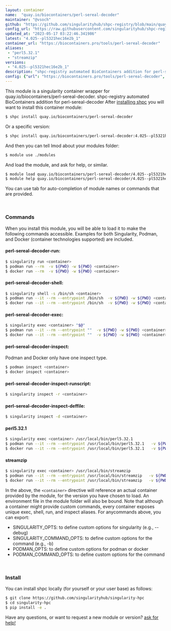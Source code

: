 ```yaml
---
layout: container
name:  "quay.io/biocontainers/perl-sereal-decoder"
maintainer: "@vsoch"
github: "https://github.com/singularityhub/shpc-registry/blob/main/quay.io/biocontainers/perl-sereal-decoder/container.yaml"
config_url: "https://raw.githubusercontent.com/singularityhub/shpc-registry/main/quay.io/biocontainers/perl-sereal-decoder/container.yaml"
updated_at: "2023-05-17 03:22:46.341986"
latest: "4.025--pl5321hec16e2b_1"
container_url: "https://biocontainers.pro/tools/perl-sereal-decoder"
aliases:
 - "perl5.32.1"
 - "streamzip"
versions:
 - "4.025--pl5321hec16e2b_1"
description: "shpc-registry automated BioContainers addition for perl-sereal-decoder"
config: {"url": "https://biocontainers.pro/tools/perl-sereal-decoder", "maintainer": "@vsoch", "description": "shpc-registry automated BioContainers addition for perl-sereal-decoder", "latest": {"4.025--pl5321hec16e2b_1": "sha256:963ff7dd1c75d62efaa1d81698b45f33fdf0bb66f784b53d96d62cdb4dcc8acb"}, "tags": {"4.025--pl5321hec16e2b_1": "sha256:963ff7dd1c75d62efaa1d81698b45f33fdf0bb66f784b53d96d62cdb4dcc8acb"}, "docker": "quay.io/biocontainers/perl-sereal-decoder", "aliases": {"perl5.32.1": "/usr/local/bin/perl5.32.1", "streamzip": "/usr/local/bin/streamzip"}}
---
```


This module is a singularity container wrapper for quay.io/biocontainers/perl-sereal-decoder.
shpc-registry automated BioContainers addition for perl-sereal-decoder
After [installing shpc](#install) you will want to install this container module:


```bash
$ shpc install quay.io/biocontainers/perl-sereal-decoder
```

Or a specific version:

```bash
$ shpc install quay.io/biocontainers/perl-sereal-decoder:4.025--pl5321hec16e2b_1
```

And then you can tell lmod about your modules folder:

```bash
$ module use ./modules
```

And load the module, and ask for help, or similar.

```bash
$ module load quay.io/biocontainers/perl-sereal-decoder/4.025--pl5321hec16e2b_1
$ module help quay.io/biocontainers/perl-sereal-decoder/4.025--pl5321hec16e2b_1
```

You can use tab for auto-completion of module names or commands that are provided.

<br>

### Commands

When you install this module, you will be able to load it to make the following commands accessible.
Examples for both Singularity, Podman, and Docker (container technologies supported) are included.

#### perl-sereal-decoder-run:

```bash
$ singularity run <container>
$ podman run --rm  -v ${PWD} -w ${PWD} <container>
$ docker run --rm  -v ${PWD} -w ${PWD} <container>
```

#### perl-sereal-decoder-shell:

```bash
$ singularity shell -s /bin/sh <container>
$ podman run --it --rm --entrypoint /bin/sh  -v ${PWD} -w ${PWD} <container>
$ docker run --it --rm --entrypoint /bin/sh  -v ${PWD} -w ${PWD} <container>
```

#### perl-sereal-decoder-exec:

```bash
$ singularity exec <container> "$@"
$ podman run --it --rm --entrypoint ""  -v ${PWD} -w ${PWD} <container> "$@"
$ docker run --it --rm --entrypoint ""  -v ${PWD} -w ${PWD} <container> "$@"
```

#### perl-sereal-decoder-inspect:

Podman and Docker only have one inspect type.

```bash
$ podman inspect <container>
$ docker inspect <container>
```

#### perl-sereal-decoder-inspect-runscript:

```bash
$ singularity inspect -r <container>
```

#### perl-sereal-decoder-inspect-deffile:

```bash
$ singularity inspect -d <container>
```


#### perl5.32.1

```bash
$ singularity exec <container> /usr/local/bin/perl5.32.1
$ podman run --it --rm --entrypoint /usr/local/bin/perl5.32.1   -v ${PWD} -w ${PWD} <container> -c " $@"
$ docker run --it --rm --entrypoint /usr/local/bin/perl5.32.1   -v ${PWD} -w ${PWD} <container> -c " $@"
```


#### streamzip

```bash
$ singularity exec <container> /usr/local/bin/streamzip
$ podman run --it --rm --entrypoint /usr/local/bin/streamzip   -v ${PWD} -w ${PWD} <container> -c " $@"
$ docker run --it --rm --entrypoint /usr/local/bin/streamzip   -v ${PWD} -w ${PWD} <container> -c " $@"
```



In the above, the `<container>` directive will reference an actual container provided
by the module, for the version you have chosen to load. An environment file in the
module folder will also be bound. Note that although a container
might provide custom commands, every container exposes unique exec, shell, run, and
inspect aliases. For anycommands above, you can export:

 - SINGULARITY_OPTS: to define custom options for singularity (e.g., --debug)
 - SINGULARITY_COMMAND_OPTS: to define custom options for the command (e.g., -b)
 - PODMAN_OPTS: to define custom options for podman or docker
 - PODMAN_COMMAND_OPTS: to define custom options for the command

<br>

### Install

You can install shpc locally (for yourself or your user base) as follows:

```bash
$ git clone https://github.com/singularityhub/singularity-hpc
$ cd singularity-hpc
$ pip install -e .
```

Have any questions, or want to request a new module or version? [ask for help!](https://github.com/singularityhub/singularity-hpc/issues)